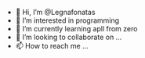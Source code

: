 - 👋 Hi, I’m @Legnafonatas
- 👀 I’m interested in programming
- 🌱 I’m currently learning apll from zero 
- 💞️ I’m looking to collaborate on ...
- 📫 How to reach me ...

<!---
Legnafonatas/Legnafonatas is a ✨ special ✨ repository because its `README.md` (this file) appears on your GitHub profile.
You can click the Preview link to take a look at your changes.
--->
